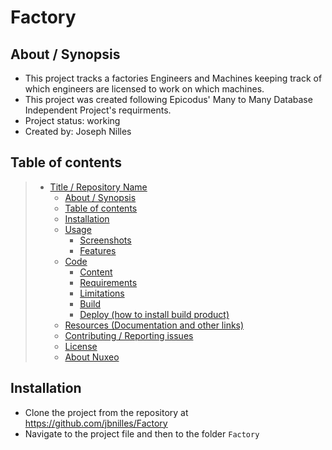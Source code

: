 # Factory

## About / Synopsis

* This project tracks a factories Engineers and Machines keeping track of which engineers are licensed to work on which machines.
* This project was created following Epicodus' Many to Many Database Independent Project's requirments.
* Project status: working
* Created by: Joseph Nilles



## Table of contents


> * [Title / Repository Name](#title--repository-name)
>   * [About / Synopsis](#about--synopsis)
>   * [Table of contents](#table-of-contents)
>   * [Installation](#installation)
>   * [Usage](#usage)
>     * [Screenshots](#screenshots)
>     * [Features](#features)
>   * [Code](#code)
>     * [Content](#content)
>     * [Requirements](#requirements)
>     * [Limitations](#limitations)
>     * [Build](#build)
>     * [Deploy (how to install build product)](#deploy-how-to-install-build-product)
>   * [Resources (Documentation and other links)](#resources-documentation-and-other-links)
>   * [Contributing / Reporting issues](#contributing--reporting-issues)
>   * [License](#license)
>   * [About Nuxeo](#about-nuxeo)

## Installation

* Clone the project from the repository at https://github.com/jbnilles/Factory
* Navigate to the project file and then to the folder `Factory`

